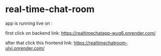 # real-time-chat-room


app is running live on :

first click on backend link:
https://realtimechatapp-wug6.onrender.com/

after that click this frontend link:
https://realtimechatroom-ulyi.onrender.com/

